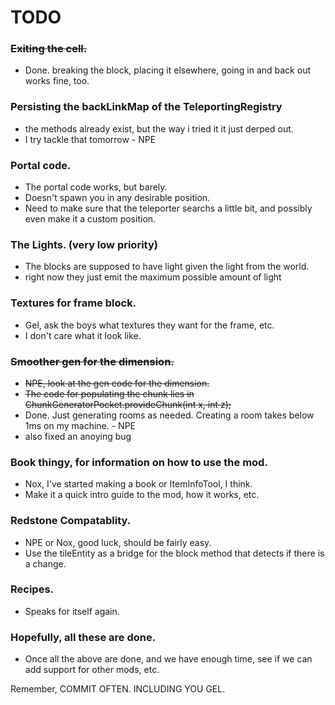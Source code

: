 TODO
====

### ~~Exiting the cell.~~
- Done. breaking the block, placing it elsewhere, going in and back out works fine, too.

### Persisting the backLinkMap of the TeleportingRegistry
- the methods already exist, but the way i tried it it just derped out.
 - I try tackle that tomorrow - NPE

### Portal code.
- The portal code works, but barely.
- Doesn't spawn you in any desirable position.
 - Need to make sure that the teleporter searchs a little bit, and possibly even make it a custom position.
 
### The Lights. (very low priority)
- The blocks are supposed to have light given the light from the world.
 - right now they just emit the maximum possible amount of light

### Textures for frame block.
- Gel, ask the boys what textures they want for the frame, etc.
- I don't care what it look like.

### ~~Smoother gen for the dimension.~~
- ~~NPE, look at the gen code for the dimension.~~
- ~~The code for populating the chunk lies in ChunkGeneratorPocket.provideChunk(int x, int z);~~
- Done. Just generating rooms as needed. Creating a room takes below 1ms on my machine. - NPE
 - also fixed an anoying bug

### Book thingy, for information on how to use the mod.
- Nox, I've started making a book or ItemInfoTool, I think.
- Make it a quick intro guide to the mod, how it works, etc.

### Redstone Compatablity.
- NPE or Nox, good luck, should be fairly easy.
- Use the tileEntity as a bridge for the block method that detects if there is a change.
	
### Recipes.
- Speaks for itself again.
	
### Hopefully, all these are done.
- Once all the above are done, and we have enough time, see if we can add support for other mods, etc.
	
Remember, COMMIT OFTEN.
INCLUDING YOU GEL.
